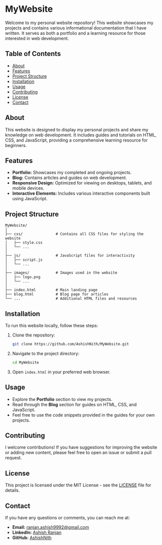 
# MyWebsite

Welcome to my personal website repository! This website showcases my projects and contains various informational documentation that I have written. It serves as both a portfolio and a learning resource for those interested in web development.

## Table of Contents
- [About](#about)
- [Features](#features)
- [Project Structure](#project-structure)
- [Installation](#installation)
- [Usage](#usage)
- [Contributing](#contributing)
- [License](#license)
- [Contact](#contact)

## About
This website is designed to display my personal projects and share my knowledge on web development. It includes guides and tutorials on HTML, CSS, and JavaScript, providing a comprehensive learning resource for beginners.

## Features
- **Portfolio:** Showcases my completed and ongoing projects.
- **Blog:** Contains articles and guides on web development.
- **Responsive Design:** Optimized for viewing on desktops, tablets, and mobile devices.
- **Interactive Elements:** Includes various interactive components built using JavaScript.

## Project Structure
```
MyWebsite/
│
├── css/               # Contains all CSS files for styling the website
│   ├── style.css
│   └── ...
│
├── js/                # JavaScript files for interactivity
│   ├── script.js
│   └── ...
│
├── images/            # Images used in the website
│   ├── logo.png
│   └── ...
│
├── index.html         # Main landing page
├── blog.html          # Blog page for articles
└── ...                # Additional HTML files and resources
```

## Installation
To run this website locally, follow these steps:

1. Clone the repository:
   ```bash
   git clone https://github.com/AshishNith/MyWebsite.git
   ```
2. Navigate to the project directory:
   ```bash
   cd MyWebsite
   ```
3. Open `index.html` in your preferred web browser.

## Usage
- Explore the **Portfolio** section to view my projects.
- Read through the **Blog** section for guides on HTML, CSS, and JavaScript.
- Feel free to use the code snippets provided in the guides for your own projects.

## Contributing
I welcome contributions! If you have suggestions for improving the website or adding new content, please feel free to open an issue or submit a pull request.

## License
This project is licensed under the MIT License - see the [LICENSE](LICENSE) file for details.

## Contact
If you have any questions or comments, you can reach me at:

- **Email:** [ranjan.ashish9992@gmail.com](mailto:ranjan.ashish9992@gmail.com)
- **LinkedIn:** [Ashish Ranjan](https://www.linkedin.com/in/fictech/)
- **GitHub:** [AshishNith](https://github.com/AshishNith)
